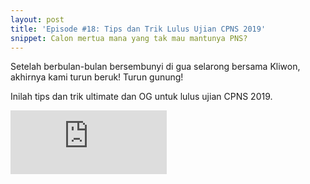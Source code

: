 ```yaml
---
layout: post
title: 'Episode #18: Tips dan Trik Lulus Ujian CPNS 2019'
snippet: Calon mertua mana yang tak mau mantunya PNS?
---
```

Setelah berbulan-bulan bersembunyi di gua selarong bersama Kliwon, akhirnya kami turun beruk! Turun gunung!

Inilah tips dan trik ultimate dan OG untuk lulus ujian CPNS 2019.


<iframe src="https://anchor.fm/randomops/episodes/Episode-18-Tips-dan-Trik-Lulus-Ujian-CPNS-2019-e92co1" height="102px" width="250px" frameborder="0" scrolling="no"></iframe>
